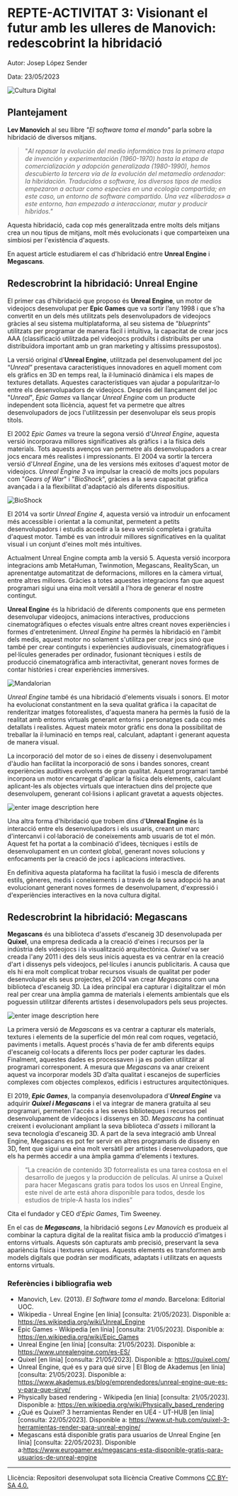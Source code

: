 # REPTE-ACTIVITAT 3: Visionant el futur amb les ulleres de Manovich: redescobrint la hibridació 




Autor: Josep López Sender


Data: 23/05/2023

![Cultura Digital](https://cdn2.unrealengine.com/09-animate-in-context-1920x1080-4b1ce63db43b.jpg?resize=1&w=1064)



## Plantejament


**Lev Manovich** al seu llibre *"El software toma el mando"* parla sobre la hibridació de diversos mitjans.

> "*Al repasar la evolución del medio informático tras la primera etapa
> de invención y experimentación (1960-1970) hasta la etapa de
> comercialización y adopción generalizada (1980-1990), hemos
> descubierto la tercera vía de la evolución del metamedio ordenador: la
> hibridación. Traducidos a software, los diversos tipos de medios
> empezaron a actuar como especies en una ecología compartida; en este
> caso, un entorno de software compartido. Una vez «liberados» a este
> entorno, han empezado a interaccionar, mutar y producir híbridos."*

Aquesta hibridació, cada cop més generalitzada entre molts dels mitjans crea un nou tipus de mitjans, molt més evolucionats i que comparteixen una simbiosi per l'existència d'aquests.

En aquest article estudiarem el cas d'hibridació entre **Unreal Engine** i **Megascans**.


## Redescrobrint la hibridació: Unreal Engine 

El primer cas d’hibridació que proposo és **Unreal Engine**, un motor de videojocs desenvolupat per **Epic Games** que va sortir l’any 1998 i que s’ha convertit en un dels més utilitzats pels desenvolupadors de videojocs gràcies al seu sistema multiplataforma, al seu sistema de “*blueprints*” utilitzats per programar de manera fàcil i intuïtiva, la capacitat de crear jocs AAA (classificació utilitzada pel videojocs produïts i distribuïts per una distribuïdora important amb un gran marketing y altíssims pressupostos).

La versió original d’**Unreal Engine**, utilitzada pel desenvolupament del joc “*Unreal*” presentava característiques innovadores en aquell moment com els gràfics en 3D en temps real, la il·luminació dinàmica i els mapes de textures detallats. Aquestes característiques van ajudar a popularitzar-lo entre els desenvolupadors de videojocs. Després del llançament del joc "*Unreal*", *Epic Games* va llançar *Unreal Engine* com un producte independent sota llicència, aquest fet va permetre que altres desenvolupadors de jocs l'utilitzessin per desenvolupar els seus propis títols.

El 2002 *Epic Games* va treure la segona versió d'*Unreal Engine*, aquesta versió incorporava millores significatives als gràfics i a la física dels materials. Tots aquests avenços van permetre als desenvolupadors a crear jocs encara més realistes i impressionants. El 2004 va sortir la tercera versió d'*Unreal Engine*, una de les versions més exitoses d'aquest motor de videojocs. *Unreal Engine 3* va impulsar la creació de molts jocs populars com "*Gears of War*" i "*BioShock*", gràcies a la seva capacitat gràfica avançada i a la flexibilitat d'adaptació als diferents dispositius.

![BioShock](https://upload.wikimedia.org/wikipedia/en/6/6d/BioShock_cover.jpg)

El 2014 va sortir *Unreal Engine 4*, aquesta versió va introduir un enfocament més accessible i orientat a la comunitat, permetent a petits desenvolupadors i estudis accedir a la seva versió completa i gratuïta d'aquest motor. També es van introduir millores significatives en la qualitat visual i un conjunt d'eines molt més intuïtives.

Actualment Unreal Engine compta amb la versió 5. Aquesta versió incorpora integracions amb MetaHuman, Twinmotion, Megascans, RealityScan, un aprenentatge automatitzat de deformacions, millores en la càmera virtual, entre altres millores. Gràcies a totes aquestes integracions fan que aquest programari sigui una eina molt versàtil a l'hora de generar el nostre contingut.

**Unreal Engine** és la hibridació de diferents components que ens permeten desenvolupar videojocs, animacions interactives, produccions cinematogràfiques o efectes visuals entre altres creant noves experiències i formes d'entreteniment. *Unreal Engine* ha permès la hibridació en l'àmbit dels medis, aquest motor no solament s'utilitza per crear jocs sinó que també per crear continguts i experiències audiovisuals, cinematogràfiques i pel·lícules generades per ordinador, fusionant tècniques i estils de producció cinematogràfica amb interactivitat, generant noves formes de contar històries i crear experiències immersives.

![Mandalorian](https://cdn2.unrealengine.com/Unreal+Engine%2Fblog%2Fforging-new-paths-for-filmmakers-on-the-mandalorian%2FMandalorian_HUC-066962.PIP-1920x1280-32edf8b55f3152ae9083ce1586f55f06bc5d4ccd.jpg)

*Unreal Engine* també és una hibridació d'elements visuals i sonors. El motor ha evolucionat constantment en la seva qualitat gràfica i la capacitat de renderitzar imatges fotorealistes, d'aquesta manera ha permès la fusió de la realitat amb entorns virtuals generant entorns i personatges cada cop més detallats i realistes. Aquest mateix motor gràfic ens dona la possibilitat de treballar la il·luminació en temps real, calculant, adaptant i generant aquesta de manera visual.

La incorporació del motor de so i eines de disseny i desenvolupament d'àudio han facilitat la incorporació de sons i bandes sonores, creant experiències auditives evolvents de gran qualitat. Aquest programari també incorpora un motor encarregat d'aplicar la física dels elements, calculant aplicant-les als objectes virtuals que interactuen dins del projecte que desenvolupem, generant col·lisions i aplicant gravetat a aquests objectes.

![enter image description here](https://docs.unrealengine.com/4.27/Images/ProgrammingAndScripting/Blueprints/UserGuide/Types/LevelBlueprint/add_event_details_tab.webp)

Una altra forma d'hibridació que trobem dins d'**Unreal Engine** és la interacció entre els desenvolupadors i els usuaris, creant un marc d'intercanvi i col·laboració de coneixements amb usuaris de tot el món. Aquest fet ha portat a la combinació d'idees, tècniques i estils de desenvolupament en un context global, generant noves solucions y enfocaments per la creació de jocs i aplicacions interactives.  
  
En definitiva aquesta plataforma ha facilitat la fusió i mescla de diferents estils, gèneres, medis i coneixements i a través de la seva adopció ha anat evolucionant generant noves formes de desenvolupament, d'expressió i d'experiències interactives en la nova cultura digital.




## Redescrobrint la hibridació: Megascans

**Megascans** és una biblioteca d'assets d'escaneig 3D desenvolupada per **Quixel**, una empresa dedicada a la creació d'eines i recursos per la indústria dels videojocs i la visualització arquitectònica. *Quixel* va ser creada l'any 2011 i des dels seus inicis aquesta es va centrar en la creació d'art i dissenys pels videojocs, pel·lícules i anuncis publicitaris. A causa que els hi era molt complicat trobar recursos visuals de qualitat per poder desenvolupar els seus projectes, el 2014 van crear *Megascans* com una biblioteca d'escaneig 3D. La idea principal era capturar i digitalitzar el món real per crear una àmplia gamma de materials i elements ambientals que els poguessin utilitzar diferents artistes i desenvolupadors pels seus projectes.

![enter image description here](https://blog.megascans.se/wp-content/uploads/2021/05/bridgeinsideue5.jpg)

La primera versió de *Megascans* es va centrar a capturar els materials, textures i elements de la superfície del món real com roques, vegetació, paviments i metalls. Aquest procés s'havia de fer amb diferents equips d'escaneig col·locats a diferents llocs per poder capturar les dades. Finalment, aquestes dades es processaven i ja es podien utilitzar al programari corresponent. A mesura que *Megascans* va anar creixent aquest va incorporar models 3D d’alta qualitat i escanejos de superfícies complexes com objectes complexos, edificis i estructures arquitectòniques.

El 2019, ***Epic Games***, la companyia desenvolupadora d'***Unreal Engine*** va adquirir ***Quixel i Megascans*** i el va integrar de manera gratuïta al seu programari, permeten l'accés a les seves biblioteques i recursos pel desenvolupament de videojocs i dissenys en 3D. *Megascans* ha continuat creixent i evolucionant ampliant la seva biblioteca d'*assets* i millorant la seva tecnologia d'escaneig 3D. A part de la seva integració amb Unreal Engine, Megascans es pot fer servir en altres programaris de disseny en 3D, fent que sigui una eina molt versàtil per artistes i desenvolupadors, que els ha permès accedir a una àmplia gamma d'elements i textures.

> “La creación de contenido 3D fotorrealista es una tarea costosa en el desarrollo de juegos y la producción de películas. Al unirse a Quixel para hacer Megascans gratis para todos los usos en Unreal Engine, este nivel de arte está ahora disponible para todos, desde los estudios de triple-A hasta los indies”

Cita el fundador y CEO d'*Epic Games*, Tim Sweeney.

En el cas de ***Megascans***, la hibridació segons *Lev Manovich* es produeix al combinar la captura digital de la realitat física amb la producció d’imatges i entorns virtuals. Aquests són capturats amb precisió, preservant la seva apariència física i textures uniques. Aquests elements es transformen amb models digitals que podràn ser modificats, adaptats i utilitzats en aquests entorns virtuals.


### Referències i bibliografia web

* Manovich, Lev. (2013). *El Software toma el mando*. Barcelona: Editorial UOC.
* Wikipedia - Unreal Engine [en línia] [consulta: 21/05/2023]. Disponible a: https://es.wikipedia.org/wiki/Unreal_Engine
* Epic Games - Wikipedia [en línia] [consulta: 21/05/2023]. Disponible a: https://en.wikipedia.org/wiki/Epic_Games
* Unreal Engine [en línia] [consulta: 21/05/2023]. Disponible a: https://www.unrealengine.com/es-ES/
* Quixel [en línia] [consulta: 21/05/2023]. Disponible a: https://quixel.com/
* Unreal Engine, qué es y para qué sirve | El Blog de Akademus [en línia] [consulta: 21/05/2023]. Disponible a: https://www.akademus.es/blog/emprendedores/unreal-engine-que-es-y-para-que-sirve/
* Physically based rendering - Wikipedia [en línia] [consulta: 21/05/2023]. Disponible a: https://en.wikipedia.org/wiki/Physically_based_rendering
* ¿Qué es Quixel? 3 herramientas Render en UE4 - UT-HUB [en línia] [consulta: 22/05/2023]. Disponible a: https://www.ut-hub.com/quixel-3-herramientas-render-para-unreal-engine/
* Megascans está disponible gratis para usuarios de Unreal Engine [en línia] [consulta: 22/05/2023]. Disponible a:https://www.eurogamer.es/megascans-esta-disponible-gratis-para-usuarios-de-unreal-engine

----


Llicència: Repositori desenvolupat sota llicència Creative Commons [CC BY-SA 4.0.](https://creativecommons.org/licenses/by-sa/4.0/deed.es) 


